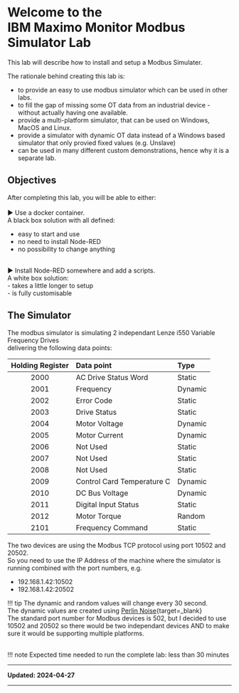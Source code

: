 # Welcome to the </br>IBM Maximo Monitor Modbus Simulator Lab
This lab will describe how to install and setup a Modbus Simulater. 

The rationale behind creating this lab is:

- to provide an easy to use modbus simulator which can be used in other labs.
- to fill the gap of missing some OT data from an industrial device - without actually having one available.
- provide a multi-platform simulator, that can be used on Windows, MacOS and Linux.
- provide a simulator with dynamic OT data instead of a Windows based simulator that only provied fixed values (e.g. Unslave)
- can be used in many different custom demonstrations, hence why it is a separate lab.

## Objectives

After completing this lab, you will be able to either:</br></br>
►	Use a docker container. </br>
A black box solution with all defined:</br>
- easy to start and use</br>
- no need to install Node-RED</br>
- no possibility to change anything</br>
</br>
►	Install Node-RED somewhere and add a scripts.</br>
A white box solution:</br>
- takes a little longer to setup</br>
- is fully customisable</br>

## The Simulator
The modbus simulator is simulating 2 independant Lenze i550 Variable Frequency Drives</br>
delivering the following data points:

| Holding Register | Data point                            | Type      |
|:----------------:|:--------------------------------------|:----------|
| 2000             | AC Drive Status Word                  | Static    |
| 2001             | Frequency                             | Dynamic   |
| 2002             | Error Code                            | Static    |
| 2003             | Drive Status                          | Static    |
| 2004             | Motor Voltage                         | Dynamic   |
| 2005             | Motor Current                         | Dynamic   |
| 2006             | Not Used                              | Static    |
| 2007             | Not Used                              | Static    |
| 2008             | Not Used                              | Static    |
| 2009             | Control Card Temperature C            | Dynamic   |
| 2010             | DC Bus Voltage                        | Dynamic   |
| 2011             | Digital Input Status                  | Static    |
| 2012             | Motor Torque                          | Random    |
| 2101             | Frequency Command                     | Static    |

The two devices are using the Modbus TCP protocol using port 10502 and 20502.</br>
So you need to use the IP Address of the machine where the simulator is running combined with the port numbers, e.g.</br>
- 192.168.1.42:10502</br>
- 192.168.1.42:20502

!!! tip
    The dynamic and random values will change every 30 second.</br>
    The dynamic values are created using [Perlin Noise](https://en.wikipedia.org/wiki/Perlin_noise){target=_blank}</br>
    The standard port number for Modbus devices is 502, but I decided to use 10502 and 20502 so there would be two independant devices AND to make sure it would be supporting multiple platforms.


</br>
!!! note
    Expected time needed to run the complete lab: less than 30 minutes

---

**Updated: 2024-04-27**

---
